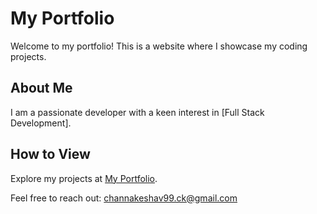 # My Portfolio

Welcome to my portfolio! This is a website where I showcase my coding projects.

## About Me

I am a passionate developer with a keen interest in [Full Stack Development].

## How to View

Explore my projects at [My Portfolio](https://keshav119.github.io/portfolio/).

Feel free to reach out: channakeshav99.ck@gmail.com
